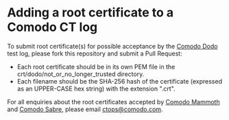 # Adding a root certificate to a Comodo CT log
To submit root certificate(s) for possible acceptance by the [Comodo Dodo](crt/dodo) test log, please fork this repository and submit a Pull Request:
- Each root certificate should be in its own PEM file in the crt/dodo/not_or_no_longer_trusted directory.
- Each filename should be the SHA-256 hash of the certificate (expressed as an UPPER-CASE hex string) with the extension ".crt".

For all enquiries about the root certificates accepted by [Comodo Mammoth](crt/mammoth) and [Comodo Sabre](crt/sabre), please email ctops@comodo.com.
